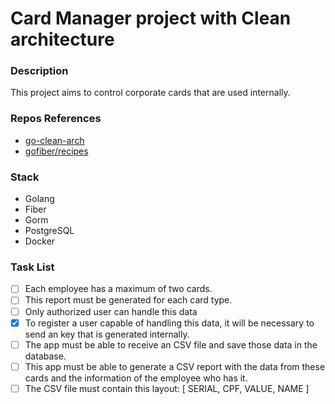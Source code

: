 # Card Manager project with Clean architecture

### Description

This project aims to control corporate cards that are used internally.

### Repos References

- [go-clean-arch](https://github.com/bxcodec/go-clean-arch)
- [gofiber/recipes](https://github.com/gofiber/recipes/tree/master/clean-architecture)

### Stack

* Golang
* Fiber
* Gorm
* PostgreSQL
* Docker

### Task List

- [ ] Each employee has a maximum of two cards.
- [ ] This report must be generated for each card type.
- [ ] Only authorized user can handle this data
- [X] To register a user capable of handling this data, it will be necessary to send an key that is generated internally.
- [ ] The app must be able to receive an CSV file and save those data in the database.
- [ ] This app must be able to generate a CSV report with the data from these cards and the information of the employee who has it.
- [ ] The CSV file must contain this layout: [ SERIAL, CPF, VALUE, NAME ]